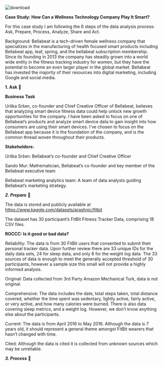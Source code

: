 ![download](https://user-images.githubusercontent.com/125325076/230917985-81e5bd8f-8b06-41f9-9a5a-f9295a125cdb.jpg)

**Case Study: How Can a Wellness Technology Company Play It Smart?**

For this case study I am following the 6 steps of the data analysis process: Ask, Prepare, Process, Analyze, Share and Act.


Background: Bellabeat is a tech-driven female wellness company that specializes in the manufacturing of health focused smart products including Bellabeat app, leaf, spring, and the bellabeat subscription membership. Since its founding in 2013 the company has steadily grown into a world wide entity in the fitness tracking industry for women, but they have the potential to become an even larger player in the global market. Bellabeat has invested the majority of their resources into digital marketing, including Google and social media. 

**1. Ask** :turtle:

**Business Task**

Urška Sršen, co-founder and Chief Creative Officer of Bellabeat, believes that analyzing smart device fitness data could help unlock new growth opportunities for the company. I have been asked to focus on one of Bellabeat’s products and analyze smart device data to gain insight into how consumers are using their smart devices. I’ve chosen to focus on the Bellabeat app because it is the foundation of the company, and is the common thread woven throughout their products. 

**Stakeholders:**

Urška Sršen: Bellabeat’s co-founder and Chief Creative Officer

Sando Mur: Mathematician, Bellabeat’s co-founder and key member of the Bellabeat executive team

Bellabeat marketing analytics team: A team of data analysts guiding Bellabeat’s marketing strategy. 

***2. Prepare*** :mage:

The data is stored and publicly available at https://www.kaggle.com/datasets/arashnic/fitbit

The dataset has 30 participant’s FitBit Fitness Tracker Data, comprising 18 CSV files.

**ROCCC: Is it good or bad data?**

Reliability: The data is from 30 FitBit users that consented to submit their personal tracker data. Upon further review there are 33 unique IDs for the daily data sets, 24 for sleep data, and only 8 for the weight log data. The 33 sources of data is enough to meet the generally accepted threshold of 30 participants, however a sample size this small will not provide a highly informed analysis. 

Original: Data collected from 3rd Party Amazon Mechanical Turk, data is not original.

Comprehensive: The data includes the date, total steps taken, total distance covered, whether the time spent was sedentary, lightly active, fairly active, or very active, and how many calories were burned. There is also data covering sleep metrics, and a weight log. However, we don’t know anything else about the participants.

Current: The data is from April 2016 to May 2016. Although the data is 7 years old, it should represent a general theme amongst FitBit wearers that hasn’t changed with time. 

Cited: Although the data is cited it is collected from unknown sources which may be unreliable.

***3. Process*** :muscle:
